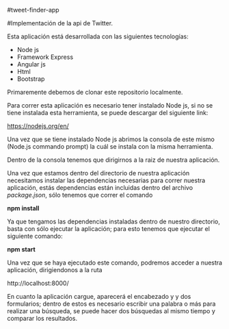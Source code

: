 #tweet-finder-app

#Implementación de la api de Twitter.

Esta aplicación está desarrollada con las siguientes tecnologías:
* Node js
* Framework Express
* Angular js
* Html
* Bootstrap

Primaremente debemos de clonar este repositorio localmente.

Para correr esta aplicación es necesario tener instalado Node js,
si no se tiene instalada esta herramienta, se puede descargar del 
siguiente link: 

https://nodejs.org/en/

Una vez que se tiene instalado Node js abrimos la consola de este mismo
(Node.js commando prompt)  la cuál se instala con la misma herramienta.

Dentro de la consola tenemos que dirigirnos a la raiz de nuestra aplicación.

Una vez que estamos dentro del directorio de nuestra aplicación necesitamos instalar
las dependencias necesarias para correr nuestra aplicación, estás dependencias están
incluidas dentro del archivo *package.json*, sólo tenemos que correr el comando

  **npm install**

Ya que tengamos las dependencias instaladas dentro de nuestro directorio, basta con sólo
ejecutar la aplicación; para esto tenemos que ejecutar el siguiente comando:

  **npm start**

Una vez que se haya ejecutado este comando, podremos acceder a nuestra aplicación, dirigiendonos
a la ruta

http://localhost:8000/

En cuanto la aplicación cargue, aparecerá el encabezado y y dos formularios;
dentro de estos es necesario escribir una palabra o más para realizar una búsqueda, se puede hacer
dos búsquedas al mismo tiempo y comparar los resultados.



